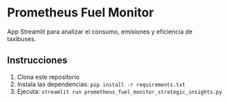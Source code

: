 
# Prometheus Fuel Monitor

App Streamlit para analizar el consumo, emisiones y eficiencia de taxibuses.

## Instrucciones
1. Clona este repositorio
2. Instala las dependencias: `pip install -r requirements.txt`
3. Ejecuta: `streamlit run prometheus_fuel_monitor_strategic_insights.py`
